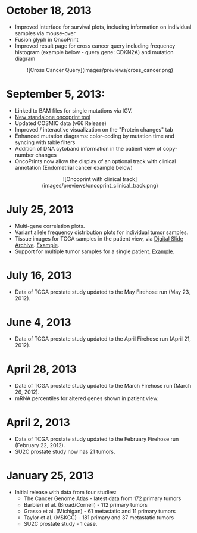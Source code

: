 # October 18, 2013
 
* Improved interface for survival plots, including information on individual samples via mouse-over
* Fusion glyph in OncoPrint
* Improved result page for cross cancer query including frequency histogram (example below - query gene: CDKN2A) and mutation diagram
<center>![Cross Cancer Query](images/previews/cross_cancer.png)</center>

# September 5, 2013:

* Linked to BAM files for single mutations via IGV.
* [New standalone oncoprint tool](tools.jsp)
* Updated COSMIC data (v66 Release)
* Improved / interactive visualization on the "Protein changes" tab
* Enhanced mutation diagrams: color-coding by mutation time and syncing with table filters
* Addition of DNA cytoband information in the patient view of copy-number changes
* OncoPrints now allow the display of an optional track with clinical annotation (Endometrial cancer example below)
<center>![Oncoprint with clinical track](images/previews/oncoprint_clinical_track.png)</center>

# July 25, 2013

* Multi-gene correlation plots.
* Variant allele frequency distribution plots for individual tumor samples.
* Tissue images for TCGA samples in the patient view, via [Digital Slide Archive](http://cancer.digitalslidearchive.net/). [Example](case.do?cancer_study_id=prad_tcga&case_id=TCGA-CH-5788#images).
* Support for multiple tumor samples for a single patient. [Example](case.do?cancer_study_id=prad_mich&patient_id=WA43).

# July 16, 2013

* Data of TCGA prostate study updated to the May Firehose run (May 23, 2012).

# June 4, 2013

* Data of TCGA prostate study updated to the April Firehose run (April 21, 2012).

# April 28, 2013

* Data of TCGA prostate study updated to the March Firehose run (March 26, 2012).
* mRNA percentiles for altered genes shown in patient view.

# April 2, 2013

* Data of TCGA prostate study updated to the February Firehose run (February 22, 2012).
* SU2C prostate study now has 21 tumors.

# January 25, 2013

* Initial release with data from four studies:
    - The Cancer Genome Atlas - latest data from 172 primary tumors
    - Barbieri et al. (Broad/Cornell) - 112 primary tumors
    - Grasso et al. (Michigan) - 61 metastatic and 11 primary tumors
    - Taylor et al. (MSKCC) - 181 primary and 37 metastatic tumors
    - SU2C prostate study - 1 case.